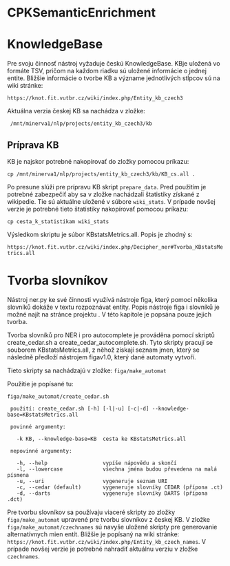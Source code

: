 # CPKSemanticEnrichment

# KnowledgeBase

Pre svoju činnosť nástroj vyžaduje českú KnowledgeBase. KBje uložená vo formáte TSV, pričom na každom riadku sú uložené informácie o jednej entite. Bližšie informácie o tvorbe KB a význame jednotlivých stĺpcov sú na wiki stránke:

`https://knot.fit.vutbr.cz/wiki/index.php/Entity_kb_czech3`

Aktuálna verzia českej KB sa nachádza v zložke:

` /mnt/minerva1/nlp/projects/entity_kb_czech3/kb`

## Príprava KB

KB je najskor potrebné nakopírovať do zložky pomocou príkazu:

`cp /mnt/minerva1/nlp/projects/entity_kb_czech3/kb/KB_cs.all .`

Po presune slúži pre prípravu KB skript `prepare_data`. Pred použitím je potrebné zabezpečiť aby sa v zložke nachádzali štatistiky získané z wikipedie. Tie sú aktuálne uložené v súbore `wiki_stats`. V prípade novšej verzie je potrebné tieto štatistiky nakopírovať pomocou príkazu:

`cp cesta_k_statistikam wiki_stats`

Výsledkom skriptu je súbor KBstatsMetrics.all. Popis je zhodný s:

`https://knot.fit.vutbr.cz/wiki/index.php/Decipher_ner#Tvorba_KBstatsMetrics.all`

# Tvorba slovníkov

Nástroj ner.py ke své činnosti využívá nástroje figa, který pomocí několika slovníků dokáže v textu rozpoznávat entity. Popis nástroje figa i slovníků je možné najít na stránce projektu . V této kapitole je popsána pouze jejich tvorba.

Tvorba slovníků pro NER i pro autocomplete je prováděna pomocí skriptů create_cedar.sh a create_cedar_autocomplete.sh. Tyto skripty pracují se souborem KBstatsMetrics.all, z něhož získají seznam jmen, který se následně předloží nástrojem figav1.0, který dané automaty vytvoří.

Tieto skripty sa nachádzajú v zložke:
`figa/make_automat`

Použitie je popísané tu:

```
figa/make_automat/create_cedar.sh
 
 použití: create_cedar.sh [-h] [-l|-u] [-c|-d] --knowledge-base=KBstatsMetrics.all
 
 povinné argumenty:
 
   -k KB, --knowledge-base=KB  cesta ke KBstatsMetrics.all
 
 nepovinné argumenty:
 
   -h, --help                  vypíše nápovědu a skončí
   -l, --lowercase             všechna jména budou převedena na malá písmena
   -u, --uri                   vygeneruje seznam URI
   -c, --cedar (default)       vygeneruje slovníky CEDAR (přípona .ct)
   -d, --darts                 vygeneruje slovníky DARTS (přípona .dct)
```

Pre tvorbu slovníkov sa používaju viaceré skripty zo zložky `figa/make_automat` upravené pre tvorbu slovníkov z českej KB. V zložke `figa/make_automat/czechnames` sú navyše uložené skripty pre generovanie alternatívnych mien entít. Bližšie je popísaný na wiki stránke: `https://knot.fit.vutbr.cz/wiki/index.php/Entity_kb_czech_names`. V prípade novšej verzie je potrebné nahradiť aktuálnu verziu v zložke `czechnames`.
